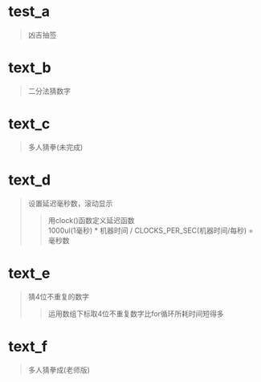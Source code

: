 # test_a
>凶吉抽签

# text_b
>二分法猜数字

# text_c
>多人猜拳(未完成)

# text_d
>设置延迟毫秒数，滚动显示
>>用clock()函数定义延迟函数<br>
1000ul(1毫秒) * 机器时间 / CLOCKS_PER_SEC(机器时间/每秒) = 毫秒数

# text_e
>猜4位不重复的数字
>>运用数组下标取4位不重复数字比for循环所耗时间短得多

# text_f
>多人猜拳成(老师版)
